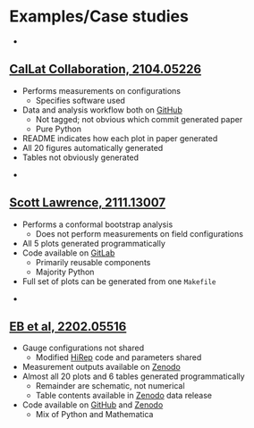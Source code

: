 # Examples/Case studies

-

## [CalLat Collaboration, 2104.05226](https://arxiv.org/abs/2104.05226)

* Performs measurements on configurations
  * Specifies software used
* Data and analysis workflow both on [GitHub](https://github.com/callat-qcd/project_fh_vs_3pt)
  * Not tagged; not obvious which commit generated paper
  * Pure Python
* README indicates how each plot in paper generated
* All 20 figures automatically generated
* Tables not obviously generated

-

## [Scott Lawrence, 2111.13007](https://arxiv.org/abs/2111.13007)

* Performs a conformal bootstrap analysis
  * Does not perform measurements on field configurations
* All 5 plots generated programmatically
* Code available on [GitLab](https://gitlab.com/s.lawrence/bootstrap)
  * Primarily reusable components
  * Majority Python
* Full set of plots can be generated from one `Makefile`

-

## [EB et al, 2202.05516](https://arxiv.org/abs/2202.05516)

* Gauge configurations not shared
  * Modified [HiRep](https://github.com/sa2c/HiRep) code and parameters shared
* Measurement outputs available on [Zenodo](https://doi.org/10.5281/zenodo.6472270)
* Almost all 20 plots and 6 tables generated programmatically
  * Remainder are schematic, not numerical
  * Table contents available in [Zenodo](https://doi.org/10.5281/zenodo.6472270) data release
* Code available on [GitHub](https://github.com/edbennett/sp2n-multirep-202203) and [Zenodo](https://doi.org/10.5281/zenodo.6472232)
  * Mix of Python and Mathematica
